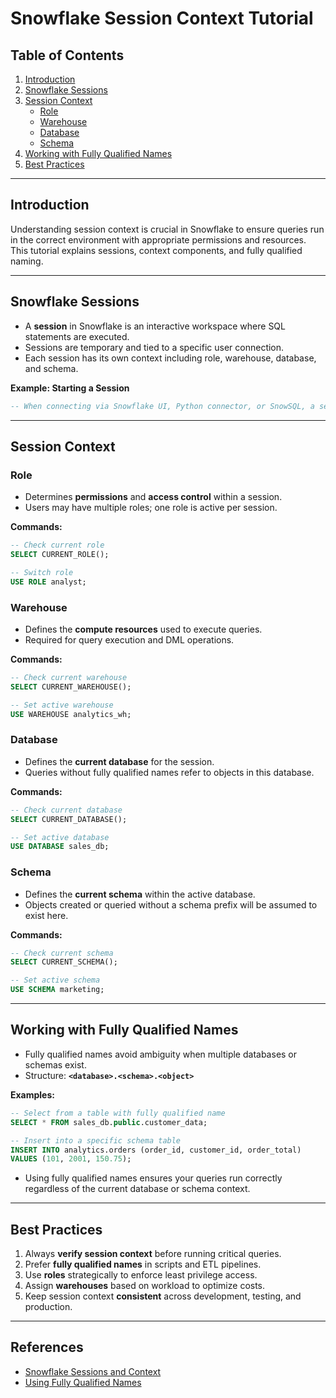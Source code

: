 # Snowflake Session Context Tutorial

## Table of Contents
1. [Introduction](#introduction)  
2. [Snowflake Sessions](#snowflake-sessions)  
3. [Session Context](#session-context)  
    - [Role](#role)  
    - [Warehouse](#warehouse)  
    - [Database](#database)  
    - [Schema](#schema)  
4. [Working with Fully Qualified Names](#working-with-fully-qualified-names)  
5. [Best Practices](#best-practices)  

---

## Introduction

Understanding session context is crucial in Snowflake to ensure queries run in the correct environment with appropriate permissions and resources. This tutorial explains sessions, context components, and fully qualified naming.

---

## Snowflake Sessions

- A **session** in Snowflake is an interactive workspace where SQL statements are executed.
- Sessions are temporary and tied to a specific user connection.
- Each session has its own context including role, warehouse, database, and schema.

**Example: Starting a Session**
```sql
-- When connecting via Snowflake UI, Python connector, or SnowSQL, a session starts automatically
```

---

## Session Context

### Role

- Determines **permissions** and **access control** within a session.
- Users may have multiple roles; one role is active per session.

**Commands:**
```sql
-- Check current role
SELECT CURRENT_ROLE();

-- Switch role
USE ROLE analyst;
```

### Warehouse

- Defines the **compute resources** used to execute queries.
- Required for query execution and DML operations.

**Commands:**
```sql
-- Check current warehouse
SELECT CURRENT_WAREHOUSE();

-- Set active warehouse
USE WAREHOUSE analytics_wh;
```

### Database

- Defines the **current database** for the session.
- Queries without fully qualified names refer to objects in this database.

**Commands:**
```sql
-- Check current database
SELECT CURRENT_DATABASE();

-- Set active database
USE DATABASE sales_db;
```

### Schema

- Defines the **current schema** within the active database.
- Objects created or queried without a schema prefix will be assumed to exist here.

**Commands:**
```sql
-- Check current schema
SELECT CURRENT_SCHEMA();

-- Set active schema
USE SCHEMA marketing;
```

---

## Working with Fully Qualified Names

- Fully qualified names avoid ambiguity when multiple databases or schemas exist.
- Structure: **`<database>.<schema>.<object>`**

**Examples:**
```sql
-- Select from a table with fully qualified name
SELECT * FROM sales_db.public.customer_data;

-- Insert into a specific schema table
INSERT INTO analytics.orders (order_id, customer_id, order_total)
VALUES (101, 2001, 150.75);
```

- Using fully qualified names ensures your queries run correctly regardless of the current database or schema context.

---

## Best Practices

1. Always **verify session context** before running critical queries.
2. Prefer **fully qualified names** in scripts and ETL pipelines.
3. Use **roles** strategically to enforce least privilege access.
4. Assign **warehouses** based on workload to optimize costs.
5. Keep session context **consistent** across development, testing, and production.

---

## References

- [Snowflake Sessions and Context](https://docs.snowflake.com/en/user-guide/session.html)  
- [Using Fully Qualified Names](https://docs.snowflake.com/en/sql-reference/identifiers.html)

